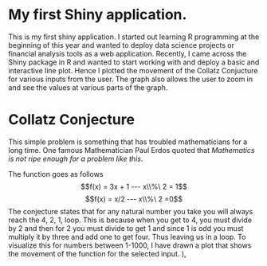 # My first Shiny application.

This is my first shiny application. I started out learning R programming at the beginning of this year and wanted to deploy
data science projects or financial analysis tools as a web application. Recently, I came across the Shiny package in R and
wanted to start working with and deploy a basic and interactive line plot. Hence I plotted the movement of the Collatz 
Conjucture for various inputs from the user. The graph also allows the user to zoom in and see the values at various parts 
of the graph. 

# Collatz Conjecture 
This simple problem is something that has troubled mathematicians for a long time.  One famous Mathematician Paul Erdos quoted that 
*Mathematics is not ripe enough for a problem like this*. 

The function goes as follows 
    $$f(x) = 3x + 1  --- x\\%\ 2 = 1$$
    $$f(x) =  x/2 --- x\\%\ 2 =0$$
The conjecture states that for any natural number you take you will always reach 
the 4, 2, 1, loop. This is because when you get to 4, you must divide by 2
and then for 2 you must divide to get 1 and since 1 is odd you must multiply it
by three and add one to get four. Thus leaving us in a loop. To visualize this
for numbers between 1-1000, I have drawn a plot that shows the movement of the
function for the selected input.
                             ), 
                            
